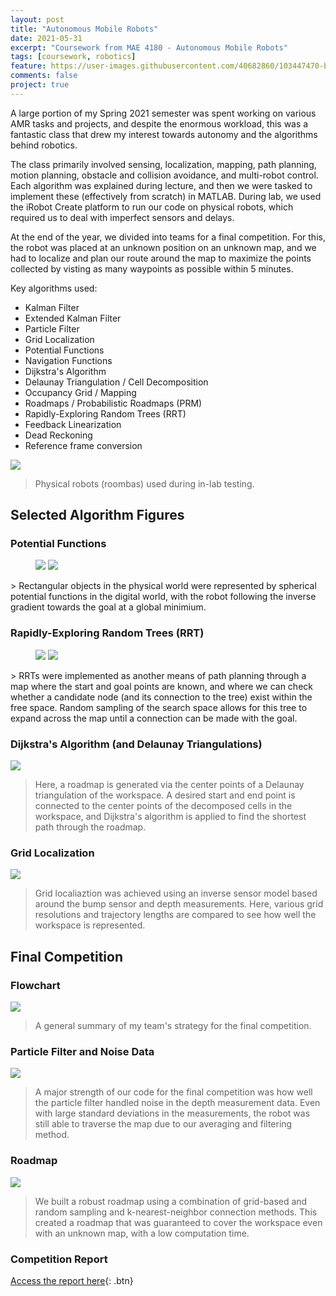 ```yaml
---
layout: post
title: "Autonomous Mobile Robots"
date: 2021-05-31
excerpt: "Coursework from MAE 4180 - Autonomous Mobile Robots"
tags: [coursework, robotics]
feature: https://user-images.githubusercontent.com/40682860/103447470-b658b800-4c59-11eb-89d8-ac01760d7504.png
comments: false
project: true
---
```


A large portion of my Spring 2021 semester was spent working on various AMR tasks and projects, and despite the enormous workload, this was a fantastic class that drew my interest towards autonomy and the algorithms behind robotics. 

The class primarily involved sensing, localization, mapping, path planning, motion planning, obstacle and collision avoidance, and multi-robot control. Each algorithm was explained during lecture, and then we were tasked to implement these (effectively from scratch) in MATLAB. During lab, we used the iRobot Create platform to run our code on physical robots, which required us to deal with imperfect sensors and delays. 

At the end of the year, we divided into teams for a final competition. For this, the robot was placed at an unknown position on an unknown map, and we had to localize and plan our route around the map to maximize the points collected by visting as many waypoints as possible within 5 minutes. 

Key algorithms used:
- Kalman Filter
- Extended Kalman Filter
- Particle Filter
- Grid Localization
- Potential Functions
- Navigation Functions
- Dijkstra's Algorithm
- Delaunay Triangulation / Cell Decomposition
- Occupancy Grid / Mapping
- Roadmaps / Probabilistic Roadmaps (PRM)
- Rapidly-Exploring Random Trees (RRT)
- Feedback Linearization
- Dead Reckoning
- Reference frame conversion

<a href="/assets/img/amr/roombas_crop.jpg"><img src="/assets/img/amr/roombas_crop.jpg"></a>
> Physical robots (roombas) used during in-lab testing.

## Selected Algorithm Figures

### Potential Functions

<figure class="half">
    <a href="/assets/img/amr/potfun1.png"><img src="/assets/img/amr/potfun1.png"></a>
    <a href="/assets/img/amr/potfun2.png"><img src="/assets/img/amr/potfun2.png"></a>
</figure>
> Rectangular objects in the physical world were represented by spherical potential functions in the digital world, with the robot following the inverse gradient towards the goal at a global minimium.

### Rapidly-Exploring Random Trees (RRT)

<figure class="half">
    <a href="/assets/img/amr/rrt1.png"><img src="/assets/img/amr/rrt1.png"></a>
    <a href="/assets/img/amr/rrt2.png"><img src="/assets/img/amr/rrt2.png"></a>
</figure>
> RRTs were implemented as another means of path planning through a map where the start and goal points are known, and where we can check whether a candidate node (and its connection to the tree) exist within the free space. Random sampling of the search space allows for this tree to expand across the map until a connection can be made with the goal. 

### Dijkstra's Algorithm (and Delaunay Triangulations)

<a href="/assets/img/amr/dijkstra.png"><img src="/assets/img/amr/dijkstra.png"></a>
> Here, a roadmap is generated via the center points of a Delaunay triangulation of the workspace. A desired start and end point is connected to the center points of the decomposed cells in the workspace, and Dijkstra's algorithm is applied to find the shortest path through the roadmap.

### Grid Localization

<a href="/assets/img/amr/occgrid2.png"><img src="/assets/img/amr/occgrid2.png"></a>
> Grid localiaztion was achieved using an inverse sensor model based around the bump sensor and depth measurements. Here, various grid resolutions and trajectory lengths are compared to see how well the workspace is represented.

## Final Competition

### Flowchart

<a href="/assets/img/amr/flowchart.svg"><img src="/assets/img/amr/flowchart.svg"></a>
> A general summary of my team's strategy for the final competition.

### Particle Filter and Noise Data

<a href="/assets/img/amr/comp_noise.png"><img src="/assets/img/amr/comp_noise.png"></a>
> A major strength of our code for the final competition was how well the particle filter handled noise in the depth measurement data. Even with large standard deviations in the measurements, the robot was still able to traverse the map due to our averaging and filtering method. 

### Roadmap

<a href="/assets/img/amr/comp_roadmap.png"><img src="/assets/img/amr/comp_roadmap.png"></a>
> We built a robust roadmap using a combination of grid-based and random sampling and k-nearest-neighbor connection methods. This created a roadmap that was guaranteed to cover the workspace even with an unknown map, with a low computation time.

### Competition Report

[Access the report here](/pdfs/AMRreport.pdf){: .btn}
